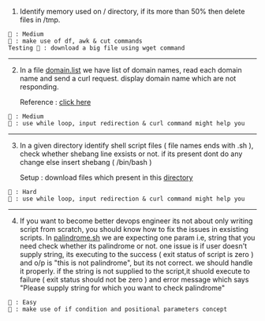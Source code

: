 1. Identify memory used on / directory, if its more than 50% then delete files in /tmp.

```
📏 : Medium 
🔑 : make use of df, awk & cut commands
Testing 🔑 : download a big file using wget command 
```  
----------------
2. In a file [domain.list](https://github.com/DeekshithSN/Lets-Practice/blob/main/ShellScript/Script/domain.list)  we have list of domain names, read each domain name and send a curl request. display domain name which are not responding.  


    Reference : [click here](https://stackoverflow.com/questions/10929453/read-a-file-line-by-line-assigning-the-value-to-a-variable)

```
📏 : Medium 
🔑 : use while loop, input redirection & curl command might help you 
``` 
---------------------------
3. In a given directory identify shell script files ( file names ends with .sh ), check whether shebang line exsists or not. if its present dont do any change else insert shebang ( /bin/bash ) 
       
     Setup : download files which present in this [directory](https://github.com/DeekshithSN/Lets-Practice/tree/main/ShellScript/Script)

```
📏 : Hard 
🔑 : use while loop, input redirection & curl command might help you 
``` 
----------------------------
4. If you want to become better devops engineer its not about only writing script from scratch, you should know how to fix the issues in exsisting scripts. In [palindrome.sh](https://github.com/DeekshithSN/Lets-Practice/blob/main/ShellScript/Script/palindrome.sh) we are expecting one param i.e, string that you need check whether its palindrome or not. one issue is if user doesn't supply string, its executing to the success ( exit status of script is zero ) and o/p is "this is not palindrome", but its not correct. we should handle it properly. if the string is not supplied to the script,it shuold execute to failure ( exit status should not be zero ) and error message which says "Please supply string for which you want to check palindrome" 

```
📏 : Easy 
🔑 : make use of if condition and positional parameters concept 
``` 
